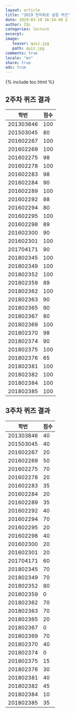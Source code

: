```yaml
---
layout: article
title: "2019 전자회로 실험 퀴즈"
date: 2019-03-18 16:54:40 Z
author: ISL
categories: lecture
excerpt: 
image:
   teaser: quiz.jpg
   path: quiz.jpg
comments: true
locale: "en"
share: true
ads: true
--- 
```

{% include toc.html %}

<!-- <div class="tiles">
{% for post in site.categories.publication %}
  {% include post-list.html %}
{% endfor %}
</div>/.tiles -->

## 2주차 퀴즈 결과

|학번|점수|
|-----|-----|
|	201303846	|	100	|
|	201503045	|	80	|
|	201602267	|	100	|
|	201602269	|	100	|
|	201602275	|	98	|
|	201602278	|	100	|
|	201602283	|	98	|
|	201602284	|	90	|
|	201602289	|	100	|
|	201602292	|	88	|
|	201602294	|	80	|
|	201602295	|	100	|
|	201602298	|	89	|
|	201602300	|	90	|
|	201602301	|	100	|
|	201704171	|	90	|
|	201802345	|	100	|
|	201802349	|	100	|
|	201802352	|	100	|
|	201802359	|	89	|
|	201802362	|	100	|
|	201802363	|	90	|
|	201802365	|	90	|
|	201802367	|	80	|
|	201802369	|	100	|
|	201802370	|	98	|
|	201802374	|	90	|
|	201802375	|	100	|
|	201802376	|	65	|
|	201802381	|	100	|
|	201802382	|	100	|
|	201802384	|	100	|
|	201802385	|	100	|

## 3주차 퀴즈 결과  

|학번|점수|
|-----|-----|
|	201303846	|	40	|
|	201503045	|	40	|
|	201602267	|	20	|
|	201602269	|	50	|
|	201602275	|	70	|
|	201602278	|	20	|
|	201602283	|	35	|
|	201602284	|	20	|
|	201602289	|	35	|
|	201602292	|	40	|
|	201602294	|	70	|
|	201602295	|	20	|
|	201602298	|	40	|
|	201602300	|	20	|
|	201602301	|	20	|
|	201704171	|	60	|
|	201802345	|	70	|
|	201802349	|	70	|
|	201802352	|	80	|
|	201802359	|	0	|
|	201802362	|	70	|
|	201802363	|	70	|
|	201802365	|	20	|
|	201802367	|	0	|
|	201802369	|	70	|
|	201802370	|	40	|
|	201802374	|	0	|
|	201802375	|	15	|
|	201802376	|	30	|
|	201802381	|	40	|
|	201802382	|	45	|
|	201802384	|	10	|
|	201802385	|	35	|





